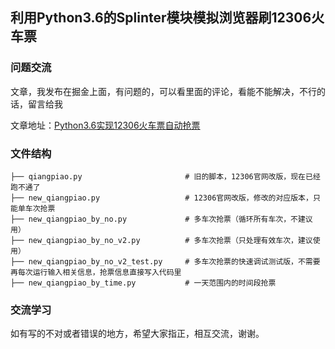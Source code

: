 ## 利用Python3.6的Splinter模块模拟浏览器刷12306火车票

### 问题交流

文章，我发布在掘金上面，有问题的，可以看里面的评论，看能不能解决，不行的话，留言给我

文章地址：[Python3.6实现12306火车票自动抢票](https://juejin.im/post/5b116504f265da6e0636cbc2)

### 文件结构

```
├── qiangpiao.py                       # 旧的脚本，12306官网改版，现在已经跑不通了
├── new_qiangpiao.py                   # 12306官网改版，修改的对应版本，只能单车次抢票
├── new_qiangpiao_by_no.py             # 多车次抢票（循环所有车次，不建议用）
├── new_qiangpiao_by_no_v2.py          # 多车次抢票（只处理有效车次，建议使用）
├── new_qiangpiao_by_no_v2_test.py     # 多车次抢票的快速调试测试版，不需要再每次运行输入相关信息，抢票信息直接写入代码里
├── new_qiangpiao_by_time.py           # 一天范围内的时间段抢票
```

### 交流学习

如有写的不对或者错误的地方，希望大家指正，相互交流，谢谢。